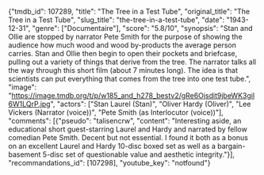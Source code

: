 {"tmdb_id": 107289, "title": "The Tree in a Test Tube", "original_title": "The Tree in a Test Tube", "slug_title": "the-tree-in-a-test-tube", "date": "1943-12-31", "genre": ["Documentaire"], "score": "5.8/10", "synopsis": "Stan and Ollie are stopped by narrator Pete Smith for the purpose of showing the audience how much wood and wood by-products the average person carries. Stan and Ollie then begin to open their pockets and briefcase, pulling out a variety of things that derive from the tree. The narrator talks all the way through this short film (about 7 minutes long). The idea is that scientists can put everything that comes from the tree into one test tube.", "image": "https://image.tmdb.org/t/p/w185_and_h278_bestv2/gRe6Ojsdit9jbeWK3gil6W1LQrP.jpg", "actors": ["Stan Laurel (Stan)", "Oliver Hardy (Oliver)", "Lee Vickers (Narrator (voice))", "Pete Smith (as Interlocutor (voice))"], "comments": [{"pseudo": "talisencrw", "content": "Interesting aside, an educational short guest-starring Laurel and Hardy and narrated by fellow comedian Pete Smith. Decent but not essential. I found it both as a bonus on an excellent Laurel and Hardy 10-disc boxed set as well as a bargain-basement 5-disc set of questionable value and aesthetic integrity."}], "recommandations_id": [107298], "youtube_key": "notfound"}